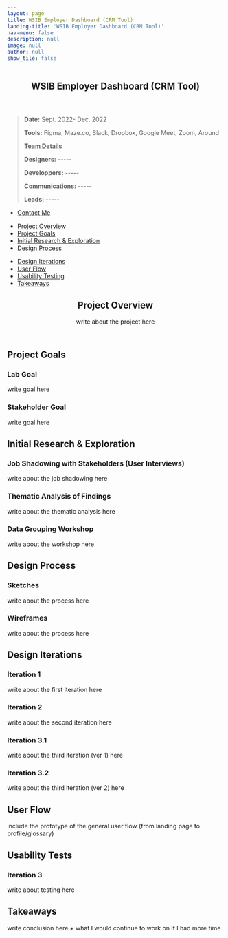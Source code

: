 ```yaml
---
layout: page
title: WSIB Employer Dashboard (CRM Tool)
landing-title: 'WSIB Employer Dashboard (CRM Tool)'
nav-menu: false
description: null
image: null
author: null
show_tile: false
---
```


<!-- Main -->
<div id="main" class="alt">
	
<!-- One -->
<section id="one">
	<div class="inner">
	     <header class="major">
		<h1>WSIB Employer Dashboard (CRM Tool)</h1>
	     </header>		

<!-- Content -->
<blockquote> 
	<p><b>Date:</b> Sept. 2022- Dec. 2022</p>
	<p><b>Tools:</b> Figma, Maze.co, Slack, Dropbox, Google Meet, Zoom, Around</p>
	<p>   </p>
	<b><u>Team Details</u></b>
	<p><b>Designers:</b> -----</p>
	<p><b>Developpers:</b> -----</p>
	<p><b>Communications:</b> -----</p>
	<p><b>Leads:</b> -----</p>
</blockquote>

<ul class="actions vertical">
	<li><a href="#contact" class="button special fit scrolly">Contact Me</a></li>
</ul>
		
<!-- Shortcuts -->
<ul class="actions">
	<li><a href="#ProjectOverview" class="button special fit scrolly">Project Overview</a></li>
	<li><a href="#" class="button small">Project Goals</a></li>
	<li><a href="#" class="button small">Initial Research & Exploration</a></li>
	<li><a href="#" class="button small">Design Process</a></li>
</ul>
		
<ul class="actions">
	<li><a href="#" class="button small">Design Iterations</a></li>
	<li><a href="#" class="button small">User Flow</a></li>
	<li><a href="#" class="button small">Usability Testing</a></li>
	<li><a href="#" class="button small">Takeaways</a></li>
</ul>
		
</section>
		
<!-- Two -->
<section id="ProjectOverview">
	<div class="inner">
	     <header class="major">
		<h2>Project Overview</h2>
			<p>write about the project here</p>
	     </header>	
		
<h2>Project Goals</h2>
<h3>Lab Goal</h3>
<p>write goal here</p>
<h3>Stakeholder Goal</h3>
<p>write goal here</p>
		
<h2>Initial Research & Exploration</h2>
<h3>Job Shadowing with Stakeholders (User Interviews)</h3>
<p>write about the job shadowing here</p>
<h3>Thematic Analysis of Findings</h3>
<p>write about the thematic analysis here</p>
<h3>Data Grouping Workshop</h3>
<p>write about the workshop here</p>
		
<h2>Design Process</h2>
<h3>Sketches</h3>
<p>write about the process here</p>
<h3>Wireframes</h3>
<p>write about the process here</p>
		
<h2>Design Iterations</h2>
<h3>Iteration 1</h3>
<p>write about the first iteration here</p>
<h3>Iteration 2</h3>
<p>write about the second iteration here</p>
<h3>Iteration 3.1</h3>
<p>write about the third iteration (ver 1) here</p>
<h3>Iteration 3.2</h3>
<p>write about the third iteration (ver 2) here</p>
		
<h2>User Flow</h2>
<p>include the prototype of the general user flow (from landing page to profile/glossary)</p>
		
<h2>Usability Tests</h2>
<h3>Iteration 3</h3>
<p>write about testing here</p>
		
<h2>Takeaways</h2>
<p>write conclusion here + what I would continue to work on if I had more time</p>
		
</div>
</section>
	
</div>
